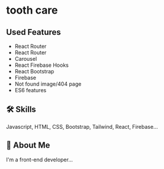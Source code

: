 # tooth care

## Used Features

- React Router
- React Router
- Carousel 
- React Firebase Hooks
- React Bootstrap
- Firebase
- Not found image/404 page 
- ES6 features

## 🛠 Skills
Javascript, HTML, CSS, Bootstrap, Tailwind, React, Firebase...

## 🚀 About Me
I'm a front-end developer...